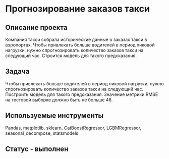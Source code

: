 # Прогнозирование заказов такси
## Описание проекта
Компания такси собрала исторические данные о заказах такси в аэропортах. Чтобы привлекать больше водителей в период пиковой нагрузки, нужно спрогнозировать количество заказов такси на следующий час. Строится модель для такого предсказания.
## Задача
Чтобы привлекать больше водителей в период пиковой нагрузки, нужно спрогнозировать количество заказов такси на следующий час. Построить модель для такого предсказания.
Значение метрики RMSE на тестовой выборке должно быть не больше 48.
## Используемые инструменты
Pandas, matplotlib, sklearn, CatBoostRegressor, LGBMRegressor, seasonal_decompose, statsmodels
## Статус - выполнен
